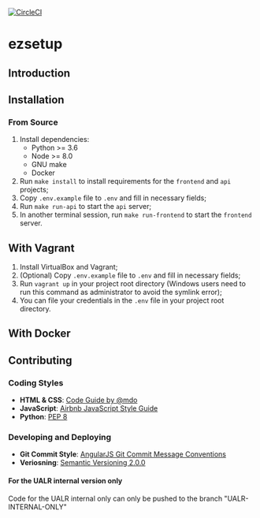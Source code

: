 [![CircleCI](https://circleci.com/gh/nguyendv/ezsetup.svg?style=shield&circle-token=9deee429135839cc89edb061e37530e59546d865)](https://circleci.com/gh/nguyendv/ezsetup)

# ezsetup

## Introduction

<!-- TODO: Describe what is ezsetup. Better have a logo. -->

## Installation

### From Source

1. Install dependencies:
    - Python >= 3.6
    - Node >= 8.0
    - GNU make
    - Docker
1. Run `make install` to install requirements for the `frontend` and `api` projects;
2. Copy `.env.example` file to `.env` and fill in necessary fields;
3. Run `make run-api` to start the `api` server;
4. In another terminal session, run `make run-frontend` to start the `frontend` server.

## With Vagrant

1. Install VirtualBox and Vagrant;
2. (Optional) Copy `.env.example` file to `.env` and fill in necessary fields;
3. Run `vagrant up` in your project root directory (Windows users need to run this command
as administrator to avoid the symlink error);
4. You can file your credentials in the `.env` file in your project root directory.

## With Docker

<!-- TODO -->

## Contributing

### Coding Styles
<!-- TODO: Use linter to enforce code styles -->
- **HTML & CSS**: [Code Guide by @mdo](http://codeguide.co)
- **JavaScript**: [Airbnb JavaScript Style Guide](https://github.com/airbnb/javascript)
- **Python**: [PEP 8](https://www.python.org/dev/peps/pep-0008/)

### Developing and Deploying
- **Git Commit Style**: [AngularJS Git Commit Message Conventions](https://github.com/angular/angular/blob/master/CONTRIBUTING.md#commit)
- **Veriosning**: [Semantic Versioning 2.0.0](https://semver.org/)

#### For the UALR internal version only
Code for the UALR internal only can only be pushed to the branch "UALR-INTERNAL-ONLY"
